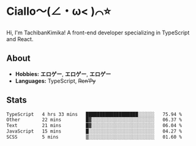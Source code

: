 # Ciallo～(∠・ω< )⌒⭐️

Hi, I'm TachibanKimika! A front-end developer specializing in TypeScript and React.

## About
- **Hobbies:** **エロゲー**, **エロゲー**, **エロゲー**
- **Languages:** TypeScript, ~~Ren’Py~~

## Stats
<!--START_SECTION:waka-->

```txt
TypeScript   4 hrs 33 mins   ███████████████████░░░░░░   75.94 %
Other        22 mins         █▓░░░░░░░░░░░░░░░░░░░░░░░   06.37 %
Text         21 mins         █▓░░░░░░░░░░░░░░░░░░░░░░░   06.04 %
JavaScript   15 mins         █░░░░░░░░░░░░░░░░░░░░░░░░   04.27 %
SCSS         5 mins          ▒░░░░░░░░░░░░░░░░░░░░░░░░   01.60 %
```

<!--END_SECTION:waka-->

<!-- ![Metrics](https://metrics.lecoq.io/TachibanaKimika?template=classic&base.activity=0&base.community=0&base.repositories=0&languages=1&isocalendar=1&isocalendar.duration=half-year&languages.limit=8&languages.sections=most-used&languages.colors=github&languages.threshold=0%25&languages.indepth=false&languages.recent.load=300&languages.recent.days=14&config.timezone=Asia%2FShanghai)
 -->
